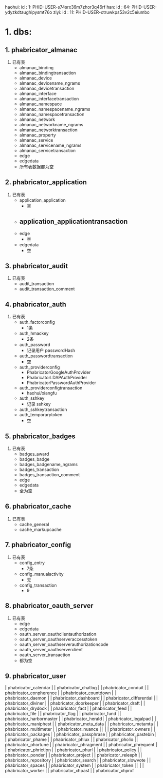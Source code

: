 haohui: id : 1: PHID-USER-s74srx36m7zhor3q46rf
han: id : 64: PHID-USER-ydyzkdtaughipysmt76o
ziyi: id : 11: PHID-USER-otruwkps53v2c5eiumbo
# 1. dbs:
## 1. phabricator_almanac
1. 已有表
    - almanac_binding               
    - almanac_bindingtransaction    
    - almanac_device                
    - almanac_devicename_ngrams     
    - almanac_devicetransaction     
    - almanac_interface             
    - almanac_interfacetransaction  
    - almanac_namespace             
    - almanac_namespacename_ngrams  
    - almanac_namespacetransaction  
    - almanac_network               
    - almanac_networkname_ngrams    
    - almanac_networktransaction    
    - almanac_property              
    - almanac_service               
    - almanac_servicename_ngrams    
    - almanac_servicetransaction    
    - edge                          
    - edgedata  
    - 所有表数据都为空                    
## 2. phabricator_application
1. 已有表
    - application_application          
        - 空  
    - application_applicationtransaction 
        - 
    - edge  
        - 空                             
    - edgedata                           
        - 空

## 3. phabricator_audit        
1. 已有表
    - audit_transaction           
    - audit_transaction_comment   

## 4. phabricator_auth
1. 已有表
    - auth_factorconfig              
        - 1条
    - auth_hmackey                   
        - 2条
    - auth_password     
        - 记录用户 passwordHash             
    - auth_passwordtransaction     
        - 空     
    - auth_providerconfig  
        - PhabricatorGoogleAuthProvider
        - PhabricatorLDAPAuthProvider
        - PhabricatorPasswordAuthProvider          
    - auth_providerconfigtransaction 
        - haohui/xiangfu
    - auth_sshkey    
        - 记录 sshkey                
    - auth_sshkeytransaction         
    - auth_temporarytoken   
        - 空         


## 5. phabricator_badges 
1. 已有表
    - badges_award                
    - badges_badge                
    - badges_badgename_ngrams     
    - badges_transaction          
    - badges_transaction_comment  
    - edge                        
    - edgedata                    
    - 全为空
## 6. phabricator_cache
1. 已有表
    - cache_general
    - cache_markupcache

## 7. phabricator_config
1. 已有表
    - config_entry                 
        - 7条
    - config_manualactivity        
        - 无
    - config_transaction           
        - 9

## 8. phabricator_oauth_server
1. 已有表
    - edge                                      
    - edgedata                                  
    - oauth_server_oauthclientauthorization     
    - oauth_server_oauthserveraccesstoken       
    - oauth_server_oauthserverauthorizationcode 
    - oauth_server_oauthserverclient            
    - oauth_server_transaction                  
    - 都为空

## 9. phabricator_user 





| phabricator_calendar     |
| phabricator_chatlog      |
| phabricator_conduit      |
| phabricator_conpherence  |
| phabricator_countdown    |
| phabricator_daemon       |
| phabricator_dashboard    |
| phabricator_differential |
| phabricator_diviner      |
| phabricator_doorkeeper   |
| phabricator_draft        |
| phabricator_drydock      |
| phabricator_fact         |
| phabricator_feed         |
| phabricator_file         |
| phabricator_flag         |
| phabricator_fund         |
| phabricator_harbormaster |
| phabricator_herald       |
| phabricator_legalpad     |
| phabricator_maniphest    |
| phabricator_meta_data    |
| phabricator_metamta      |
| phabricator_multimeter   |
| phabricator_nuance       |
|  |
| phabricator_owners       |
| phabricator_packages     |
| phabricator_passphrase   |
| phabricator_pastebin     |
| phabricator_phame        |
| phabricator_phlux        |
| phabricator_pholio       |
| phabricator_phortune     |
| phabricator_phragment    |
| phabricator_phrequent    |
| phabricator_phriction    |
| phabricator_phurl        |
| phabricator_policy       |
| phabricator_ponder       |
| phabricator_project      |
| phabricator_releeph      |
| phabricator_repository   |
| phabricator_search       |
| phabricator_slowvote     |
| phabricator_spaces       |
| phabricator_system       |
| phabricator_token        |
|         |
| phabricator_worker       |
| phabricator_xhpast       |
| phabricator_xhprof   